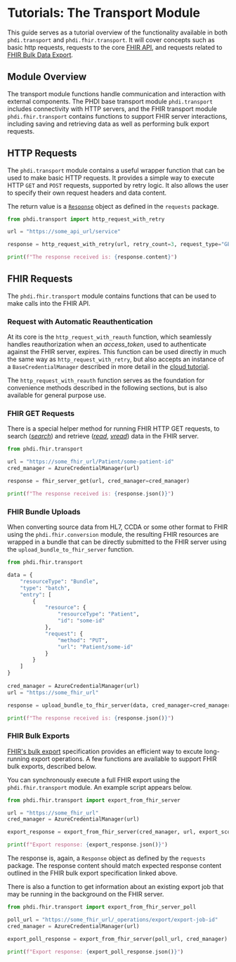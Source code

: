 # Tutorials: The Transport Module

This guide serves as a tutorial overview of the functionality available in both `phdi.transport` and `phdi.fhir.transport`. It will cover concepts such as basic http requests, requests to the core [FHIR API](https://hl7.org/fhir/http.html), and requests related to [FHIR Bulk Data Export](http://hl7.org/fhir/uv/bulkdata/export/index.html).

## Module Overview
The transport module functions handle communication and interaction with external components. The PHDI base transport module `phdi.transport` includes connectivity with HTTP servers, and the FHIR transport module `phdi.fhir.transport` contains functions to support FHIR server interactions, including saving and retrieving data as well as performing bulk export requests.

## HTTP Requests
The `phdi.transport` module contains a useful wrapper function that can be used to make basic HTTP requests. It provides a simple way to execute HTTP `GET` and `POST` requests, supported by retry logic. It also allows the user to specify their own request headers and data content. 

The return value is a [`Response`](https://requests.readthedocs.io/en/latest/api/#requests.Response) object as defined in the `requests` package.

```python
from phdi.transport import http_request_with_retry

url = "https://some_api_url/service"

response = http_request_with_retry(url, retry_count=3, request_type="GET", allowed_methods=["GET"], headers={"Authorization": "Bearer some-token"})

print(f"The response received is: {response.content}")
```

## FHIR Requests
The `phdi.fhir.transport` module contains functions that can be used to make calls into the FHIR API. 

### Request with Automatic Reauthentication
At its core is the `http_request_with_reauth` function, which seamlessly handles reauthorization when an _access\_token_, used to authenticate against the FHIR server, expires. This function can be used directly in much the same way as `http_request_with_retry`, but also accepts an instance of a `BaseCredentialManager` described in more detail in the [cloud tutorial](cloud-tutorial.md).

The `http_request_with_reauth` function serves as the foundation for convenience methods described in the following sections, but is also available for general purpose use.

### FHIR GET Requests
There is a special helper method for running FHIR HTTP GET requests, to search ([_search_](https://hl7.org/fhir/http.html#search)) and retrieve ([_read_](https://hl7.org/fhir/http.html#read), [_vread_](https://hl7.org/fhir/http.html#vread)) data in the FHIR server.

```python
from phdi.fhir.transport

url = "https://some_fhir_url/Patient/some-patient-id"
cred_manager = AzureCredentialManager(url)

response = fhir_server_get(url, cred_manager=cred_manager)

print(f"The response received is: {response.json()}")
```


### FHIR Bundle Uploads
When converting source data from HL7, CCDA or some other format to FHIR using the `phdi.fhir.conversion` module, the resulting FHIR resources are wrapped
in a bundle that can be directly submitted to the FHIR server using the `upload_bundle_to_fhir_server` function.

```python
from phdi.fhir.transport

data = {
    "resourceType": "Bundle",
    "type": "batch",
    "entry": [
        {
            "resource": {
                "resourceType": "Patient",
                "id": "some-id"
            },
            "request": {
                "method": "PUT",
                "url": "Patient/some-id"
            }
        }
    ]
}
    
cred_manager = AzureCredentialManager(url)
url = "https://some_fhir_url"

response = upload_bundle_to_fhir_server(data, cred_manager=cred_manager, fhir_url=url)

print(f"The response received is: {response.json()}")
```

### FHIR Bulk Exports
[FHIR's bulk export](http://hl7.org/fhir/uv/bulkdata/export/index.html) specification provides an efficient way to excute long-running export operations. A few functions are available to support FHIR bulk exports, described below.

You can synchronously execute a full FHIR export using the `phdi.fhir.transport` module. An example script appears below.

```python
from phdi.fhir.transport import export_from_fhir_server

url = "https://some_fhir_url"
cred_manager = AzureCredentialManager(url)

export_response = export_from_fhir_server(cred_manager, url, export_scope="Patient", since="2022-01-01T00:00:00Z", resource_type="Patient,Observation")

print(f"Export response: {export_response.json()}")
```

The response is, again, a `Response` object as defined by the `requests` package. The response content should match expected response content outlined in the FHIR bulk export specification linked above.

There is also a function to get information about an existing export job that may be running in the background on the FHIR server.  

```python
from phdi.fhir.transport import export_from_fhir_server_poll

poll_url = "https://some_fhir_url/_operations/export/export-job-id"
cred_manager = AzureCredentialManager(url)

export_poll_response = export_from_fhir_server(poll_url, cred_manager)

print(f"Export response: {export_poll_response.json()}")
```
